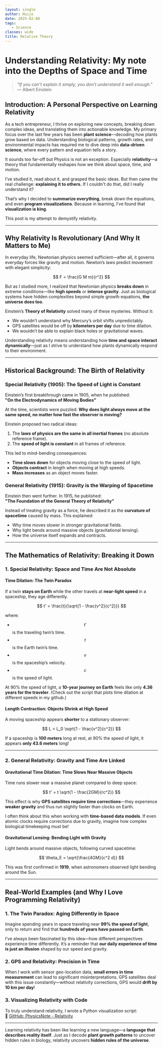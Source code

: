 ```yaml
---
layout: single
author: Huijo
date: 2025-02-08
tags:
   - Science
classes: wide
title: Relative Theory
---
```


# Understanding Relativity: My note into the Depths of Space and Time  

> *"If you can’t explain it simply, you don’t understand it well enough."*  
> — Albert Einstein  

## **Introduction: A Personal Perspective on Learning Relativity**  

As a tech entrepreneur, I thrive on exploring new concepts, breaking down complex ideas, and translating them into actionable knowledge. My primary focus over the last few years has been **plant science**—decoding how plants grow based on data. Understanding biological patterns, growth rates, and environmental impacts has required me to dive deep into **data-driven science**, where every pattern and equation tells a story.  

It sounds too far-off but Physics is not an exception. Especially **relativity**—a theory that fundamentally reshapes how we think about space, time, and motion.  

I’ve studied it, read about it, and grasped the basic ideas. But then came the real challenge: **explaining it to others.** If I couldn't do that, did I really understand it?  

That’s why I decided to **summarize everything**, break down the equations, and even **program visualizations**. Because in learning, I’ve found that **visualization is king**.  

This post is my attempt to demystify relativity.  

---

## **Why Relativity Is Revolutionary (And Why It Matters to Me)**  

In everyday life, Newtonian physics seemed sufficient—after all, it governs everyday forces like gravity and motion. Newton’s laws predict movement with elegant simplicity:  

$$ F = \frac{G M m}{r^2} $$  

But as I studied more, I realized that Newtonian physics **breaks down** in extreme conditions—like **high speeds** or **intense gravity**. Just as biological systems have hidden complexities beyond simple growth equations, **the universe does too**.  

Einstein’s **Theory of Relativity** solved many of these mysteries. Without it:  
- We wouldn’t understand why Mercury’s orbit shifts unpredictably.  
- GPS satellites would be off by **kilometers per day** due to time dilation.  
- We wouldn’t be able to explain black holes or gravitational waves.  

Understanding relativity means understanding how **time and space interact dynamically**—just as I strive to understand how plants dynamically respond to their environment.  

---

## **Historical Background: The Birth of Relativity**  

### **Special Relativity (1905): The Speed of Light is Constant**  

Einstein’s first breakthrough came in 1905, when he published:  
**"On the Electrodynamics of Moving Bodies"**  

At the time, scientists were puzzled: **Why does light always move at the same speed, no matter how fast the observer is moving?**  

Einstein proposed two radical ideas:  
1. The **laws of physics are the same in all inertial frames** (no absolute reference frame).  
2. The **speed of light is constant** in all frames of reference.  

This led to mind-bending consequences:  
- **Time slows down** for objects moving close to the speed of light.  
- **Objects contract** in length when moving at high speeds.  
- **Mass increases** as an object moves faster.  

### **General Relativity (1915): Gravity is the Warping of Spacetime**  

Einstein then went further. In 1915, he published:  
**"The Foundation of the General Theory of Relativity"**  

Instead of treating gravity as a force, he described it as the **curvature of spacetime** caused by mass. This explained:  
- Why time moves slower in stronger gravitational fields.  
- Why light bends around massive objects (gravitational lensing).  
- How the universe itself expands and contracts.  

---

## **The Mathematics of Relativity: Breaking it Down**  

### **1. Special Relativity: Space and Time Are Not Absolute**  

#### **Time Dilation: The Twin Paradox**  

If a twin **stays on Earth** while the other travels at **near-light speed** in a spaceship, they age differently.  

$$ t' = \frac{t}{\sqrt{1 - \frac{v^2}{c^2}}} $$  

where:  
- $$ t' $$ is the traveling twin’s time.  
- $$ t $$ is the Earth twin’s time.  
- $$ v $$ is the spaceship’s velocity.  
- $$ c $$ is the speed of light.  

At 90% the speed of light, a **10-year journey on Earth** feels like only **4.36 years for the traveler**. 
(Check out the script that plots time dilation at different speeds in my github.)

#### **Length Contraction: Objects Shrink at High Speed**  

A moving spaceship appears **shorter** to a stationary observer:  

$$ L = L_0 \sqrt{1 - \frac{v^2}{c^2}} $$  

If a spaceship is **100 meters** long at rest, at 90% the speed of light, it appears **only 43.6 meters** long!  

---

### **2. General Relativity: Gravity and Time Are Linked**  

#### **Gravitational Time Dilation: Time Slows Near Massive Objects**  

Time runs slower near a massive planet compared to deep space:  

$$ t' = t \sqrt{1 - \frac{2GM}{rc^2}} $$  

This effect is why **GPS satellites require time corrections**—they experience **weaker gravity** and thus run slightly faster than clocks on Earth.  

I often think about this when working with **time-based data models**. If even atomic clocks require corrections due to gravity, imagine how complex biological timekeeping must be!  

#### **Gravitational Lensing: Bending Light with Gravity**  

Light bends around massive objects, following curved spacetime:  

$$ \theta_E = \sqrt{\frac{4GM}{c^2 d}} $$  

This was first confirmed in **1919**, when astronomers observed light bending around the Sun.  

---

## **Real-World Examples (and Why I Love Programming Relativity)**  

### **1. The Twin Paradox: Aging Differently in Space**  

Imagine spending years in space traveling near **99% the speed of light**, only to return and find that **hundreds of years have passed on Earth**.  

I’ve always been fascinated by this idea—how different perspectives experience time differently. It’s a reminder that **our daily experience of time is just an illusion** shaped by our speed and gravity.  

### **2. GPS and Relativity: Precision in Time**  

When I work with sensor geo-location data, **small errors in time measurement** can lead to significant misinterpretations. GPS satellites deal with this issue constantly—without relativity corrections, GPS would **drift by 10 km per day**!  

### **3. Visualizing Relativity with Code**  

To truly understand relativity, I wrote a Python visualization script:  
🔗 [GitHub: PhysicsNote - Relativity](https://github.com/ccomkhj/ScienceNote/blob/main/physics_relative_theory.ipynb)  

---

Learning relativity has been like learning a new language—a **language that describes reality itself**. Just as I decode **plant growth patterns** to uncover hidden rules in biology, relativity uncovers **hidden rules of the universe**.  